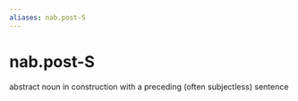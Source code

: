 ```yaml
---
aliases: nab.post-S
---
```

# nab.post-S

abstract noun in construction with a preceding (often subjectless) sentence
> 